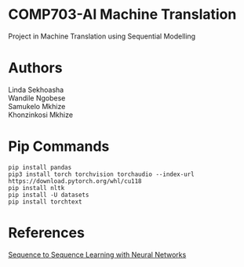 # COMP703-AI Machine Translation
Project in Machine Translation using Sequential Modelling
# Authors
Linda Sekhoasha\
Wandile Ngobese\
Samukelo Mkhize\
Khonzinkosi Mkhize
# Pip Commands
```batch
pip install pandas
pip3 install torch torchvision torchaudio --index-url https://download.pytorch.org/whl/cu118
pip install nltk
pip install -U datasets
pip install torchtext
```
# References
[Sequence to Sequence Learning with Neural Networks](https://github.com/bentrevett/pytorch-seq2seq/blob/main/1%20-%20Sequence%20to%20Sequence%20Learning%20with%20Neural%20Networks.ipynb)
